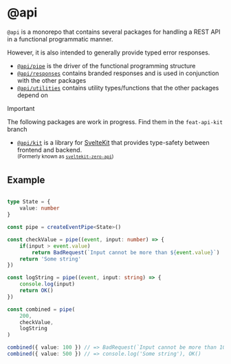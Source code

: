 # @api

`@api` is a monorepo that contains several packages for handling a REST API in a functional programmatic manner.

However, it is also intended to generally provide typed error responses.

- [`@api/pipe`](./packages/@api-pipe) is the driver of the functional programming structure
- [`@api/responses`](./packages/@api-responses) contains branded responses and is used in conjunction with the other packages
- [`@api/utilities`](./packages/@api-utility) contains utility types/functions that the other packages depend on

> [!IMPORTANT]  
> The following packages are work in progress. Find them in the `feat-api-kit` branch

- [`@api/kit`](./packages/@api-kit) is a library for [SvelteKit](https://kit.svelte.dev) that provides type-safety between frontend and backend.<br><sup>(Formerly known as [`sveltekit-zero-api`](https://github.com/Refzlund/sveltekit-zero-api))<sup/>

## Example

```ts

type State = {
	value: number
}

const pipe = createEventPipe<State>()

const checkValue = pipe((event, input: number) => {
	if(input > event.value)
		return BadRequest(`Input cannot be more than ${event.value}`)
	return 'Some string'
})

const logString = pipe((event, input: string) => {
	console.log(input)
	return OK()
})

const combined = pipe(
	200,
	checkValue,
	logString
)

combined({ value: 100 }) // => BadRequest(`Input cannot be more than 100`)
combined({ value: 500 }) // => console.log('Some string'), OK()

```